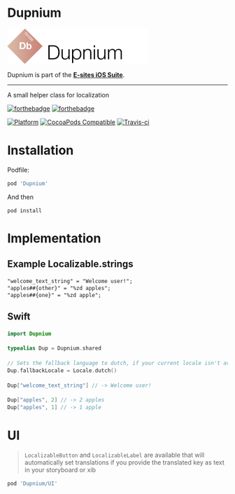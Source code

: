 # Dupnium

![Dupnium](Assets/Logo.png)

Dupnium is part of the **[E-sites iOS Suite](https://github.com/e-sites/iOS-Suite)**.

---

A small helper class for localization

[![forthebadge](http://forthebadge.com/images/badges/made-with-swift.svg)](http://forthebadge.com) [![forthebadge](http://forthebadge.com/images/badges/built-with-swag.svg)](http://forthebadge.com)

[![Platform](https://img.shields.io/cocoapods/p/Dupnium.svg?style=flat)](http://cocoadocs.org/docsets/Dupnium)
[![CocoaPods Compatible](https://img.shields.io/cocoapods/v/Dupnium.svg)](http://cocoadocs.org/docsets/Dupnium)
[![Travis-ci](https://travis-ci.com/e-sites/Dupnium.svg?branch=master)](https://travis-ci.com/e-sites/Dupnium)


# Installation

Podfile:

```ruby
pod 'Dupnium'
```

And then

```
pod install
```

# Implementation

## Example Localizable.strings

```
"welcome_text_string" = "Welcome user!";
"apples##{other}" = "%zd apples";
"apples##{one}" = "%zd apple";
```

## Swift

```swift
import Dupnium

typealias Dup = Dupnium.shared

// Sets the fallback language to dutch, if your current locale isn't available
Dup.fallbackLocale = Locale.dutch() 

Dup["welcome_text_string"] // -> Welcome user!

Dup["apples", 2] // -> 2 apples
Dup["apples", 1] // -> 1 apple
```

# UI

> `LocalizableButton` and `LocalizableLabel` are available that will automatically set translations if you provide the translated key as text in your storyboard or xib

```ruby
pod 'Dupnium/UI'
```